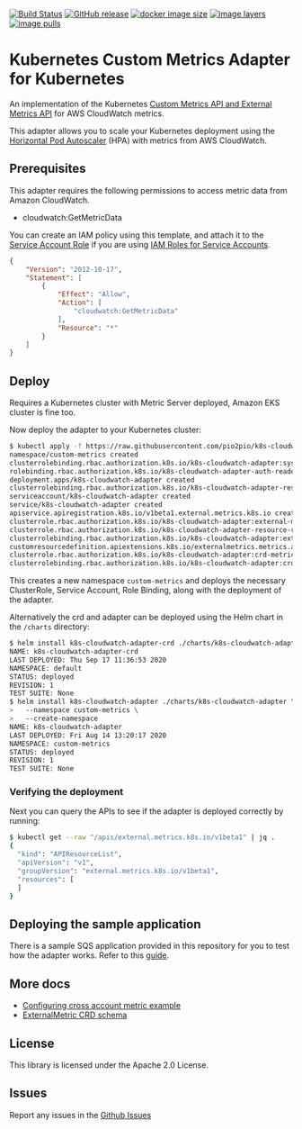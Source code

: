 [![Build Status](https://travis-ci.org/pio2pio/k8s-cloudwatch-adapter.svg?branch=master)](https://travis-ci.org/pio2pio/k8s-cloudwatch-adapter)
[![GitHub
release](https://img.shields.io/github/release/pio2pio/k8s-cloudwatch-adapter/all.svg)](https://github.com/pio2pio/k8s-cloudwatch-adapter/releases)
[![docker image
size](https://shields.beevelop.com/docker/image/image-size/pio2pio/k8s-cloudwatch-adapter/latest.svg)](https://hub.docker.com/r/pio2pio/k8s-cloudwatch-adapter)
[![image
layers](https://shields.beevelop.com/docker/image/layers/pio2pio/k8s-cloudwatch-adapter/latest.svg)](https://hub.docker.com/r/pio2pio/k8s-cloudwatch-adapter)
[![image
pulls](https://shields.beevelop.com/docker/pulls/pio2pio/k8s-cloudwatch-adapter.svg)](https://hub.docker.com/r/pio2pio/k8s-cloudwatch-adapter)

# Kubernetes Custom Metrics Adapter for Kubernetes


An implementation of the Kubernetes [Custom Metrics API and External Metrics
API](https://kubernetes.io/docs/tasks/run-application/horizontal-pod-autoscale/#support-for-metrics-apis)
for AWS CloudWatch metrics.

This adapter allows you to scale your Kubernetes deployment using the [Horizontal Pod
Autoscaler](https://kubernetes.io/docs/tasks/run-application/horizontal-pod-autoscale/) (HPA) with
metrics from AWS CloudWatch.

## Prerequisites
This adapter requires the following permissions to access metric data from Amazon CloudWatch.
- cloudwatch:GetMetricData

You can create an IAM policy using this template, and attach it to the [Service Account Role](https://docs.aws.amazon.com/eks/latest/userguide/specify-service-account-role.html) if you are using
[IAM Roles for Service Accounts](https://docs.aws.amazon.com/eks/latest/userguide/iam-roles-for-service-accounts.html).

```json
{
    "Version": "2012-10-17",
    "Statement": [
        {
            "Effect": "Allow",
            "Action": [
                "cloudwatch:GetMetricData"
            ],
            "Resource": "*"
        }
    ]
}
```

## Deploy
Requires a Kubernetes cluster with Metric Server deployed, Amazon EKS cluster is fine too.

Now deploy the adapter to your Kubernetes cluster:

```bash
$ kubectl apply -f https://raw.githubusercontent.com/pio2pio/k8s-cloudwatch-adapter/master/deploy/adapter.yaml
namespace/custom-metrics created
clusterrolebinding.rbac.authorization.k8s.io/k8s-cloudwatch-adapter:system:auth-delegator created
rolebinding.rbac.authorization.k8s.io/k8s-cloudwatch-adapter-auth-reader created
deployment.apps/k8s-cloudwatch-adapter created
clusterrolebinding.rbac.authorization.k8s.io/k8s-cloudwatch-adapter-resource-reader created
serviceaccount/k8s-cloudwatch-adapter created
service/k8s-cloudwatch-adapter created
apiservice.apiregistration.k8s.io/v1beta1.external.metrics.k8s.io created
clusterrole.rbac.authorization.k8s.io/k8s-cloudwatch-adapter:external-metrics-reader created
clusterrole.rbac.authorization.k8s.io/k8s-cloudwatch-adapter-resource-reader created
clusterrolebinding.rbac.authorization.k8s.io/k8s-cloudwatch-adapter:external-metrics-reader created
customresourcedefinition.apiextensions.k8s.io/externalmetrics.metrics.aws created
clusterrole.rbac.authorization.k8s.io/k8s-cloudwatch-adapter:crd-metrics-reader created
clusterrolebinding.rbac.authorization.k8s.io/k8s-cloudwatch-adapter:crd-metrics-reader created
```

This creates a new namespace `custom-metrics` and deploys the necessary ClusterRole, Service Account,
Role Binding, along with the deployment of the adapter.

Alternatively the crd and adapter can be deployed using the Helm chart in the `/charts` directory:

```bash
$ helm install k8s-cloudwatch-adapter-crd ./charts/k8s-cloudwatch-adapter-crd
NAME: k8s-cloudwatch-adapter-crd
LAST DEPLOYED: Thu Sep 17 11:36:53 2020
NAMESPACE: default
STATUS: deployed
REVISION: 1
TEST SUITE: None
$ helm install k8s-cloudwatch-adapter ./charts/k8s-cloudwatch-adapter \
>   --namespace custom-metrics \
>   --create-namespace
NAME: k8s-cloudwatch-adapter
LAST DEPLOYED: Fri Aug 14 13:20:17 2020
NAMESPACE: custom-metrics
STATUS: deployed
REVISION: 1
TEST SUITE: None
```

### Verifying the deployment
Next you can query the APIs to see if the adapter is deployed correctly by running:

```bash
$ kubectl get --raw "/apis/external.metrics.k8s.io/v1beta1" | jq .
{
  "kind": "APIResourceList",
  "apiVersion": "v1",
  "groupVersion": "external.metrics.k8s.io/v1beta1",
  "resources": [
  ]
}
```

## Deploying the sample application
There is a sample SQS application provided in this repository for you to test how the adapter works.
Refer to this [guide](samples/sqs/README.md).

## More docs
- [Configuring cross account metric example](docs/cross-account.md)
- [ExternalMetric CRD schema](docs/schema.md)

## License

This library is licensed under the Apache 2.0 License.

## Issues
Report any issues in the [Github Issues](https://github.com/pio2pio/k8s-cloudwatch-adapter/issues)
